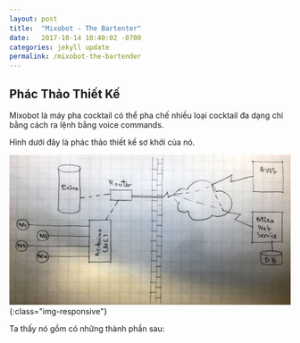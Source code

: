 ```yaml
---
layout: post
title:  "Mixobot - The Bartenter"
date:   2017-10-14 10:40:02 -0700
categories: jekyll update
permalink: /mixobot-the-bartender
---
```

## Phác Thảo Thiết Kế
Mixobot là máy pha cocktail có thể pha chế nhiều loại cocktail đa dạng chỉ bằng cách ra lệnh bằng voice commands.

Hình dưới đây là phác thảo thiết kế sơ khởi của nó.

![conceptual-design](./assets/images/Mixo_Conceptual_Design_Web.jpg){:class="img-responsive"}

Ta thấy nó gồm có những thành phần sau:
